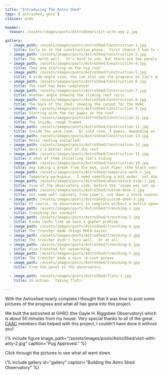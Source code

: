 ```yaml
---
title: "Introducing The Astro Shed"
tags: [ astroshed, ghro ]
classes: wide

header:
  teaser: /assets/images/posts/AstroShed/visit-with-amy-2.jpg

gallery:
  - image_path: /assets/images/posts/AstroShed/Construction-1.jpg
    title: Early on in the construction phase.  First chance I had to go out there when they were building and they made quite a bit of progress!  This one shows the door side, with a cutout for a window.
  - image_path: /assets/images/posts/AstroShed/Construction-2.jpg
    title: The north wall.  It's hard to see, but there are two panels that fold down into the room
  - image_path: /assets/images/posts/AstroShed/Construction-4.jpg
    title: They are starting on the hip roof
  - image_path: /assets/images/posts/AstroShed/Construction-5.jpg
    title: A wide-angle view. You can also see the progress on Jim's on the left
  - image_path: /assets/images/posts/AstroShed/Construction-6.jpg
    title: The roof has been completed!
  - image_path: /assets/images/posts/AstroShed/Construction-7.jpg
    title: Another angle showing the sliding roof rails
  - image_path: /assets/images/posts/AstroShed/Construction-8.jpg
    title: The back of the shed, showing the cutout for the HVAC
  - image_path: /assets/images/posts/AstroShed/Construction-9.jpg
    title: Starting with the tar paper on the roof
  - image_path: /assets/images/posts/AstroShed/Construction-11.jpg
    title: The inside, rough framed
  - image_path: /assets/images/posts/AstroShed/Construction-12.jpg
    title: Inside the warm room.  Or cold room, I guess, depending on the time of year.
  - image_path: /assets/images/posts/AstroShed/Construction-13.jpg
    title: Metal roofing installed!
  - image_path: /assets/images/posts/AstroShed/Construction-14.jpg
    title: Here's a better shot of the roof
  - image_path: /assets/images/posts/AstroShed/Construction-15.jpg
    title: A shot of them installing Jim's siding
  - image_path: /assets/images/posts/AstroShed/Construction-19.jpg
    title: Amy taking a break from the mud, with Piper (the black one) and Dublin (the fawn one)
  - image_path: /assets/images/posts/AstroShed/temporary-work-1.jpg
    title: Temporary workspace.  I need something a bit wider, yet shallower.
  - image_path: /assets/images/posts/AstroShed/observatory-side-1.jpg
    title: View of the observatory side, before the 'scope was set up.  I didn't have power wired up at this point, but they did leave it so I could just plug the whole building into an extension cord
  - image_path: /assets/images/posts/AstroShed/custom-desk-2.jpg
    title: Got some wall cabinets from Lowe's, cut down a stock counter to 18-inch deep and made a desk out of them. There was _just_ enough room above the window for a couple of wall cabinets
  - image_path: /assets/images/posts/AstroShed/custom-desk-3.jpg
    title: Of course, no observatory is complete without a bottle opener.  Yeah, I know, I still have to put on the side panel for the counter
  - image_path: /assets/images/posts/AstroShed/trenching-1.jpg
    title: Trenching for conduit!
  - image_path: /assets/images/posts/AstroShed/trenching-3.jpg
    title: Kinda looks like we have a gopher problem...
  - image_path: /assets/images/posts/AstroShed/trenching-4.jpg
    title: The trencher made things MUCH easier
  - image_path: /assets/images/posts/AstroShed/trenching-2.jpg
    title: The trencher didn't turn well.  Or at all.
  - image_path: /assets/images/posts/AstroShed/trenching-6.jpg
    title: Also trenched for networking
  - image_path: /assets/images/posts/AstroShed/trenching-7.jpg
    title: The trencher made a nice ~4-inch groove
  - image_path: /assets/images/posts/AstroShed/trenching-8.jpg
    title: From the panel to the observatory

  - image_path: /assets/images/posts/AstroShed/flats-1.jpg
    title: In action.  Taking flats!

---
```


With the Astroshed nearly complete I thought that it was time to post some pictures of the progress and what all has gone into this project.

<!--more-->
We built the astroshed at GHRO (the Gayle H. Riggsbee Observatory) which is about 50 minutes from my house.  Very special thanks to all of the great [CAAC](http://www.charlotteastronomers.org) members that helped with this project, I couldn't have done it without you!

{%
  include figure image_path="/assets/images/posts/AstroShed/visit-with-amy-2.jpg"
  caption="Pug Approved."
%}


Click through the pictures to see what all went down.

{% include gallery id="gallery" caption="Building the Astro Shed Observatory" %}
